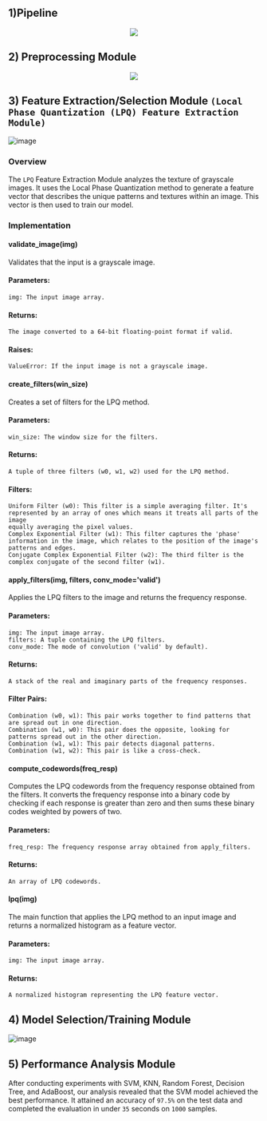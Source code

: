 ## 1)Pipeline


<p align="center">
  <img src="https://github.com/Omar-Said-4/Arabic_OFR/assets/87082462/1f03e7d0-cbd4-4fd3-b602-070ab61884e9">
</p>


## 2) Preprocessing Module
<p align="center">
  <img src="https://github.com/Omar-Said-4/Arabic_OFR/assets/87082462/10045550-428f-40d7-b8af-c19b3398983d">
</p>


## 3) Feature Extraction/Selection Module `(Local Phase Quantization (LPQ) Feature Extraction Module)`


![image](https://github.com/Omar-Said-4/Arabic_OFR/assets/87082462/6c68a18e-e4b3-429f-95bd-47734b1596be)


### Overview

The `LPQ` Feature Extraction Module analyzes the texture of grayscale images. It uses the Local Phase Quantization method to generate a feature
vector that describes the unique patterns and textures within an image. This vector is then used to train our model.

### Implementation

#### validate_image(img)

Validates that the input is a grayscale image.

#### Parameters:

```
img: The input image array.
```
#### Returns:

```
The image converted to a 64-bit floating-point format if valid.
```
#### Raises:

```
ValueError: If the input image is not a grayscale image.
```
#### create_filters(win_size)

Creates a set of filters for the LPQ method.

#### Parameters:

```
win_size: The window size for the filters.
```
#### Returns:

```
A tuple of three filters (w0, w1, w2) used for the LPQ method.
```
#### Filters:

```
Uniform Filter (w0): This filter is a simple averaging filter. It's represented by an array of ones which means it treats all parts of the image
equally averaging the pixel values.
Complex Exponential Filter (w1): This filter captures the 'phase' information in the image, which relates to the position of the image's
patterns and edges.
Conjugate Complex Exponential Filter (w2): The third filter is the complex conjugate of the second filter (w1).
```

#### apply_filters(img, filters, conv_mode='valid')

Applies the LPQ filters to the image and returns the frequency response.

#### Parameters:

```
img: The input image array.
filters: A tuple containing the LPQ filters.
conv_mode: The mode of convolution ('valid' by default).
```
#### Returns:

```
A stack of the real and imaginary parts of the frequency responses.
```
#### Filter Pairs:

```
Combination (w0, w1): This pair works together to find patterns that are spread out in one direction.
Combination (w1, w0): This pair does the opposite, looking for patterns spread out in the other direction.
Combination (w1, w1): This pair detects diagonal patterns.
Combination (w1, w2): This pair is like a cross-check.
```
#### compute_codewords(freq_resp)

Computes the LPQ codewords from the frequency response obtained from the filters. It converts the frequency response into a binary code by
checking if each response is greater than zero and then sums these binary codes weighted by powers of two.

#### Parameters:

```
freq_resp: The frequency response array obtained from apply_filters.
```
#### Returns:

```
An array of LPQ codewords.
```
#### lpq(img)

The main function that applies the LPQ method to an input image and returns a normalized histogram as a feature vector.

#### Parameters:

```
img: The input image array.
```
#### Returns:

```
A normalized histogram representing the LPQ feature vector.
```
## 4) Model Selection/Training Module
![image](https://github.com/Omar-Said-4/Arabic_OFR/assets/87082462/356b58fc-f946-40e6-b0b5-041443804455)


## 5) Performance Analysis Module


After conducting experiments with SVM, KNN, Random Forest, Decision Tree, and AdaBoost, our analysis revealed that the SVM model achieved the best performance. 
It attained an accuracy of `97.5%` on the test data and completed the evaluation in under `35` seconds on `1000` samples.





